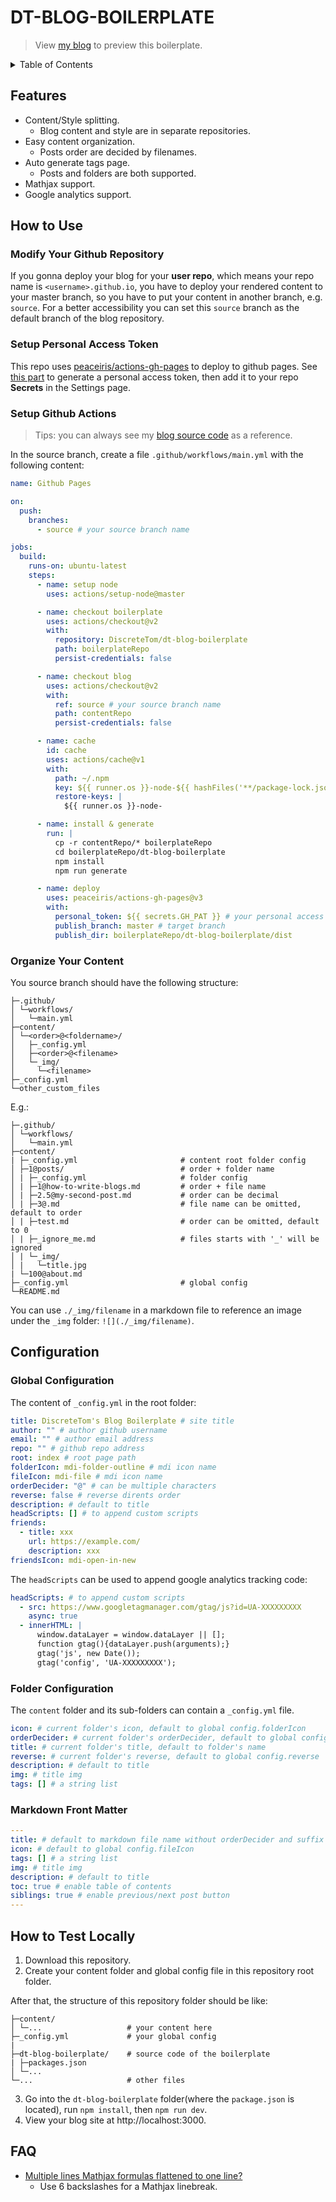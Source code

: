 # DT-BLOG-BOILERPLATE

> View [my blog](https://discretetom.github.io/) to preview this boilerplate.

<details>

<summary>Table of Contents</summary>

- [DT-BLOG-BOILERPLATE](#dt-blog-boilerplate)
  - [Features](#features)
  - [How to Use](#how-to-use)
    - [Modify Your Github Repository](#modify-your-github-repository)
    - [Setup Personal Access Token](#setup-personal-access-token)
    - [Setup Github Actions](#setup-github-actions)
    - [Organize Your Content](#organize-your-content)
  - [Configuration](#configuration)
    - [Global Configuration](#global-configuration)
    - [Folder Configuration](#folder-configuration)
    - [Markdown Front Matter](#markdown-front-matter)
  - [How to Test Locally](#how-to-test-locally)
  - [FAQ](#faq)

</details>

## Features

- Content/Style splitting.
  - Blog content and style are in separate repositories.
- Easy content organization.
  - Posts order are decided by filenames.
- Auto generate tags page.
  - Posts and folders are both supported.
- Mathjax support.
- Google analytics support.

## How to Use

### Modify Your Github Repository

If you gonna deploy your blog for your **user repo**, which means your repo name is `<username>.github.io`, you have to deploy your rendered content to your master branch, so you have to put your content in another branch, e.g. `source`. For a better accessibility you can set this `source` branch as the default branch of the blog repository.

### Setup Personal Access Token

This repo uses [peaceiris/actions-gh-pages](https://github.com/peaceiris/actions-gh-pages) to deploy to github pages.
See [this part](https://github.com/peaceiris/actions-gh-pages#%EF%B8%8F-set-personal-access-token-personal_token) to generate a personal access token, then add it to your repo **Secrets** in the Settings page.

### Setup Github Actions

> Tips: you can always see my [blog source code](https://github.com/DiscreteTom/discretetom.github.io) as a reference.

In the source branch, create a file `.github/workflows/main.yml` with the following content:

```yaml
name: Github Pages

on:
  push:
    branches:
      - source # your source branch name

jobs:
  build:
    runs-on: ubuntu-latest
    steps:
      - name: setup node
        uses: actions/setup-node@master

      - name: checkout boilerplate
        uses: actions/checkout@v2
        with:
          repository: DiscreteTom/dt-blog-boilerplate
          path: boilerplateRepo
          persist-credentials: false

      - name: checkout blog
        uses: actions/checkout@v2
        with:
          ref: source # your source branch name
          path: contentRepo
          persist-credentials: false

      - name: cache
        id: cache
        uses: actions/cache@v1
        with:
          path: ~/.npm
          key: ${{ runner.os }}-node-${{ hashFiles('**/package-lock.json') }}
          restore-keys: |
            ${{ runner.os }}-node-

      - name: install & generate
        run: |
          cp -r contentRepo/* boilerplateRepo
          cd boilerplateRepo/dt-blog-boilerplate
          npm install
          npm run generate

      - name: deploy
        uses: peaceiris/actions-gh-pages@v3
        with:
          personal_token: ${{ secrets.GH_PAT }} # your personal access token
          publish_branch: master # target branch
          publish_dir: boilerplateRepo/dt-blog-boilerplate/dist
```

### Organize Your Content

You source branch should have the following structure:

```
├─.github/
│ └─workflows/
│   └─main.yml
├─content/
│ └─<order>@<foldername>/
│   ├─_config.yml
│   ├─<order>@<filename>
│   └─_img/
│     └─<filename>
├─_config.yml
└─other_custom_files
```

E.g.:

```
├─.github/
│ └─workflows/
│   └─main.yml
├─content/
| ├─_config.yml                       # content root folder config
│ ├─1@posts/                          # order + folder name
│ | ├─_config.yml                     # folder config
│ | ├─1@how-to-write-blogs.md         # order + file name
│ | ├─2.5@my-second-post.md           # order can be decimal
│ | ├─3@.md                           # file name can be omitted, default to order
│ | ├─test.md                         # order can be omitted, default to 0
│ | ├─_ignore_me.md                   # files starts with '_' will be ignored
│ | └─_img/
│ |   └─title.jpg
| └─100@about.md
├─_config.yml                         # global config
└─README.md
```

You can use `./_img/filename` in a markdown file to reference an image under the `_img` folder: `![](./_img/filename)`.

## Configuration

### Global Configuration

The content of `_config.yml` in the root folder:

```yaml
title: DiscreteTom's Blog Boilerplate # site title
author: "" # author github username
email: "" # author email address
repo: "" # github repo address
root: index # root page path
folderIcon: mdi-folder-outline # mdi icon name
fileIcon: mdi-file # mdi icon name
orderDecider: "@" # can be multiple characters
reverse: false # reverse dirents order
description: # default to title
headScripts: [] # to append custom scripts
friends:
  - title: xxx
    url: https://example.com/
    description: xxx
friendsIcon: mdi-open-in-new
```

The `headScripts` can be used to append google analytics tracking code:

```yaml
headScripts: # to append custom scripts
  - src: https://www.googletagmanager.com/gtag/js?id=UA-XXXXXXXXX
    async: true
  - innerHTML: |
      window.dataLayer = window.dataLayer || [];
      function gtag(){dataLayer.push(arguments);}
      gtag('js', new Date());
      gtag('config', 'UA-XXXXXXXXX');
```

### Folder Configuration

The `content` folder and its sub-folders can contain a `_config.yml` file.

```yaml
icon: # current folder's icon, default to global config.folderIcon
orderDecider: # current folder's orderDecider, default to global config.orderDecider
title: # current folder's title, default to folder's name
reverse: # current folder's reverse, default to global config.reverse
description: # default to title
img: # title img
tags: [] # a string list
```

### Markdown Front Matter

```yaml
---
title: # default to markdown file name without orderDecider and suffix
icon: # default to global config.fileIcon
tags: [] # a string list
img: # title img
description: # default to title
toc: true # enable table of contents
siblings: true # enable previous/next post button
---

```

## How to Test Locally

1. Download this repository.
2. Create your content folder and global config file in this repository root folder.

After that, the structure of this repository folder should be like:

```
├─content/
│ └─...                   # your content here
├─_config.yml             # your global config
|
├─dt-blog-boilerplate/    # source code of the boilerplate
| ├─packages.json
│ └─...
└─...                     # other files
```

3. Go into the `dt-blog-boilerplate` folder(where the `package.json` is located), run `npm install`, then `npm run dev`.
4. View your blog site at http://localhost:3000.

## FAQ

- [Multiple lines Mathjax formulas flattened to one line?](https://github.com/wowchemy/wowchemy-hugo-modules/issues/291)
  - Use 6 backslashes for a Mathjax linebreak.